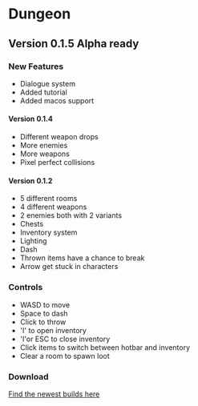 # Dungeon
## Version 0.1.5 Alpha ready
### New Features
- Dialogue system
- Added tutorial
- Added macos support

#### Version 0.1.4
- Different weapon drops
- More enemies
- More weapons
- Pixel perfect collisions

#### Version 0.1.2
- 5 different rooms
- 4 different weapons
- 2 enemies both with 2 variants
- Chests
- Inventory system
- Lighting
- Dash
- Thrown items have a chance to break
- Arrow get stuck in characters

### Controls

- WASD to move
- Space to dash
- Click to throw
- 'I' to open inventory
- 'I'or ESC to close inventory
- Click items to switch between hotbar and inventory
- Clear a room to spawn loot

### Download
[Find the newest builds here](https://github.com/veerdonk/Dungeon/blob/master/Builds/)
